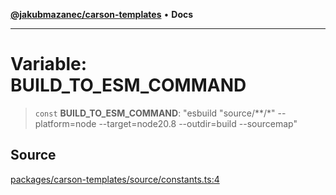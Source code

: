[**@jakubmazanec/carson-templates**](../README.md) • **Docs**

---

# Variable: BUILD_TO_ESM_COMMAND

> `const` **BUILD_TO_ESM_COMMAND**: "esbuild \"source/\*\*/\*\" --platform=node --target=node20.8
> --outdir=build --sourcemap"

## Source

[packages/carson-templates/source/constants.ts:4](https://github.com/jakubmazanec/js-tools/blob/45932621a19c677851f8bf60e4a28d217617972b/packages/carson-templates/source/constants.ts#L4)
